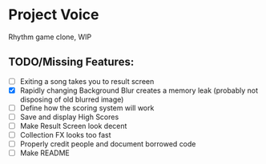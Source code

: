 # Project Voice

Rhythm game clone, WIP

## TODO/Missing Features:
- [ ] Exiting a song takes you to result screen
- [x] Rapidly changing Background Blur creates a memory leak (probably not disposing of old blurred image)
- [ ] Define how the scoring system will work
- [ ] Save and display High Scores
- [ ] Make Result Screen look decent
- [ ] Collection FX looks too fast
- [ ] Properly credit people and document borrowed code
- [ ] Make README
